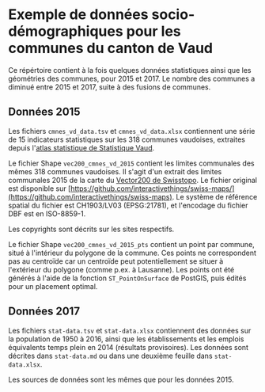 # Exemple de données socio-démographiques pour les communes du canton de Vaud

Ce répértoire contient à la fois quelques données statistiques ainsi que les géométries des communes, pour 2015 et 2017. Le nombre des communes a diminué entre 2015 et 2017, suite à des fusions de communes.

## Données 2015

Les fichiers `cmnes_vd_data.tsv` et `cmnes_vd_data.xlsx` contiennent une série de 15 indicateurs statistiques sur les 318 communes vaudoises, extraites depuis l'[atlas statistique de Statistique Vaud](http://www.scris.vd.ch/Default.aspx?DomId=2091).

Le fichier Shape `vec200_cmnes_vd_2015` contient les limites communales des mêmes 318 communes vaudoises. Il s'agit d'un extrait des limites communales 2015 de la carte du [Vector200 de Swisstopo](http://www.swisstopo.admin.ch/internet/swisstopo/fr/home/products/landscape/vector200.html). Le fichier original est disponible sur [https://github.com/interactivethings/swiss-maps/](https://github.com/interactivethings/swiss-maps). Le système de référence spatial du fichier est CH1903/LV03 (EPSG:21781), et l'encodage du fichier DBF est en ISO-8859-1.

Les copyrights sont décrits sur les sites respectifs.

Le fichier Shape `vec200_cmnes_vd_2015_pts` contient un point par commune, situé à l'intérieur du polygone de la commune. Ces points ne correspondent pas au centroïde car un centroïde peut potentiellement se situer à l'extérieur du polygone (comme p.ex. à Lausanne). Les points ont été générés à l'aide de la fonction `ST_PointOnSurface` de PostGIS, puis édités pour un placement optimal.


## Données 2017

Les fichiers `stat-data.tsv` et `stat-data.xlsx` contiennent des données sur la population de 1950 à 2016, ainsi que les établissements et les emplois équivalents temps plein en 2014 (résultats provisoires). Les données sont décrites dans `stat-data.md` ou dans une deuxième feuille dans `stat-data.xlsx`.

Les sources de données sont les mêmes que pour les données 2015.
